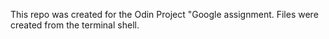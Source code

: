 This repo was created for the Odin Project "Google assignment.
Files were created from the terminal shell.

